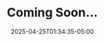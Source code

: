 ---
title: "Coming Soon..."
description: ""
date: "2025-04-25T01:34:35-05:00"
thumbnail: ""
categories:
  - ""
tags:
  - ""
---